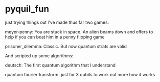 # pyquil_fun
just trying things out
I've made thus far two games:

meyer-penny:
	You are stuck in space.
	An alien beams down and offers to help if you can beat him in a penny flipping game

prisoner_dilemma:
	Classic. But now quantum strats are valid

And scripted up some algorithms:

deutsch:
	The first quantum algorithm that I understand

quantum fourier transform:
	just for 3 qubits to work out more how it works